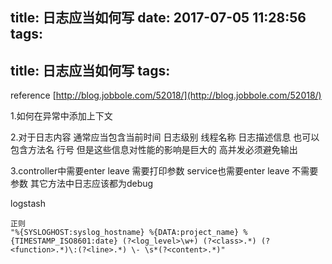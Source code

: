 title: 日志应当如何写
date: 2017-07-05 11:28:56
tags:
---
title: 日志应当如何写
tags:
---


reference
[http://blog.jobbole.com/52018/](http://blog.jobbole.com/52018/)

1.如何在异常中添加上下文

2.对于日志内容 通常应当包含当前时间 日志级别 线程名称 日志描述信息 也可以包含方法名 行号 但是这些信息对性能的影响是巨大的 高并发必须避免输出

3.controller中需要enter leave 需要打印参数 service也需要enter leave 不需要参数 其它方法中日志应该都为debug

logstash
```
正则
"%{SYSLOGHOST:syslog_hostname} %{DATA:project_name} %{TIMESTAMP_ISO8601:date} (?<log_level>\w+) (?<class>.*) (?<function>.*)\:(?<line>.*) \- \s*(?<content>.*)"

```